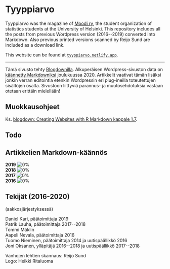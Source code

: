 # Tyyppiarvo

Tyyppiarvo was the magazine of [Moodi ry](https://blogs.helsinki.fi/moodi-ry/), the student organization of statistics students at the University of Helsinki. This repository includes all the posts from previous Wordpress version (2016--2019) converted into Markdown. Also previous printed versions scanned by Reijo Sund are included as a download link.

This website can be found at [`tyyppiarvo.netlify.app`](https://tyyppiarvo.netlify.app/).

---

Tämä sivusto tehty [Blogdownilla](https://bookdown.org/yihui/blogdown/). Alkuperäisen Wordpress-sivuston data on [käännetty Markdowniksi](https://github.com/lonekorean/wordpress-export-to-markdown) joulukuussa 2020. Artikkelit vaativat tämän lisäksi jonkin verran editointia etenkin Wordpressin eri plug-ineilla toteutettujen sisältöjen osalta. Sivustoon liittyviä parannus- ja muutosehdotuksia vastaan otetaan erittäin mielellään!

## Muokkausohjeet

Ks. [blogdown: Creating Websites with R Markdown kappale 1.7](https://bookdown.org/yihui/blogdown/workflow.html).

## Todo

## Artikkelien Markdown-käännös

**2019** ![0%](https://progress-bar.dev/0)  
**2018** ![0%](https://progress-bar.dev/0)  
**2017** ![0%](https://progress-bar.dev/0)  
**2016** ![0%](https://progress-bar.dev/0)


## Tekijät (2016-2020)

(aakkosjärjestyksessä)

Daniel Kari, päätoimittaja 2019  
Patrik Lauha, päätoimittaja 2017--2018  
Tommi Mäklin  
Aapeli Nevala, päätoimittaja 2016  
Tuomo Nieminen, päätoimittaja 2014 ja uutispäällikkö 2016  
Joni Oksanen, ylläpitäjä 2016--2018 ja uutispäällikkö 2017--2018  

Vanhojen lehtien skannaus: Reijo Sund  
Logo: Heikki Ritaluoma  
